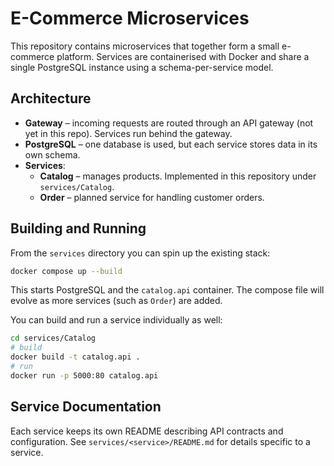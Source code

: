 # E-Commerce Microservices

This repository contains microservices that together form a small e-commerce platform. Services are containerised with Docker and share a single PostgreSQL instance using a schema-per-service model.

## Architecture

- **Gateway** – incoming requests are routed through an API gateway (not yet in this repo). Services run behind the gateway.
- **PostgreSQL** – one database is used, but each service stores data in its own schema.
- **Services**:
  - **Catalog** – manages products. Implemented in this repository under `services/Catalog`.
  - **Order** – planned service for handling customer orders.

## Building and Running

From the `services` directory you can spin up the existing stack:

```bash
docker compose up --build
```

This starts PostgreSQL and the `catalog.api` container. The compose file will evolve as more services (such as `Order`) are added.

You can build and run a service individually as well:

```bash
cd services/Catalog
# build
docker build -t catalog.api .
# run
docker run -p 5000:80 catalog.api
```

## Service Documentation

Each service keeps its own README describing API contracts and configuration. See `services/<service>/README.md` for details specific to a service.
